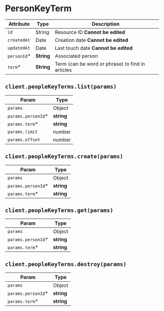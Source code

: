 # PersonKeyTerm

| Attribute | Type | Description |
| --------- | ---- | ----------- |
| `id`        | String     | Resource ID **Cannot be edited** |
| `createdAt` | Date       | Creation date **Cannot be edited** |
| `updatedAt` | Date       | Last touch date **Cannot be edited** |
| `personId`* | **String** | Associated person |
| `term`*     | **String** | Term (can be word or phrase) to find in articles |

## `client.peopleKeyTerms.list(params)`

| Param | Type |
|-------|------|
| `params`           | Object |
| `params.personId`* | **string** |
| `params.term`*     | **string** |
| `params.limit`     | number |
| `params.offset`    | number |

## `client.peopleKeyTerms.create(params)`

| Param | Type |
|-------|------|
| `params`           | Object |
| `params.personId`* | **string** |
| `params.term`*     | **string** |

## `client.peopleKeyTerms.get(params)`

| Param | Type |
|-------|------|
| `params`           | Object |
| `params.personId`* | **string** |
| `params.term`*     | **string** |

## `client.peopleKeyTerms.destroy(params)`

| Param | Type |
|-------|------|
| `params`           | Object |
| `params.personId`* | **string** |
| `params.term`*     | **string** |
